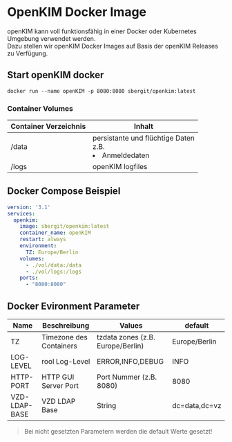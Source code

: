 # OpenKIM Docker Image

openKIM kann voll funktionsfähig in einer Docker oder Kubernetes Umgebung verwendet werden.<br>
Dazu stellen wir openKIM Docker Images auf Basis der openKIM Releases zu Verfügung.

## Start openKIM docker

```
docker run --name openKIM -p 8080:8080 sbergit/openkim:latest
```

### Container Volumes

| Container Verzeichnis | Inhalt                                                    | 
|-----------------------|-----------------------------------------------------------|
| /data                 | persistante und flüchtige Daten<br> z.B. <li>Anmeldedaten |
| /logs                 | openKIM logfiles                                          |

## Docker Compose Beispiel

```yaml
version: '3.1'
services:
  openkim:
    image: sbergit/openkim:latest
    container_name: openKIM
    restart: always
    environment:
      TZ: Europe/Berlin
    volumes:
      - ./vol/data:/data
      - ./vol/logs:/logs
    ports:
      - "8080:8080"
```

## Docker Evironment Parameter

| Name          | Beschreibung            | Values                             | default       |
|---------------|-------------------------|------------------------------------|---------------|
| TZ            | Timezone des Containers | tzdata zones (z.B. Europe/Berlin)  | Europe/Berlin |
| LOG-LEVEL     | rool Log-Level          | ERROR,INFO,DEBUG                   | INFO          |
| HTTP-PORT     | HTTP GUI Server Port    | Port Nummer (z.B. 8080)            | 8080          |
| VZD-LDAP-BASE | VZD LDAP Base           | String                             | dc=data,dc=vz |

> Bei nicht gesetzten Parametern werden die default Werte gesetzt! 
